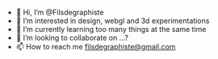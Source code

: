 - 👋 Hi, I’m @Filsdegraphiste
- 👀 I’m interested in design, webgl and 3d experimentations
- 🌱 I’m currently learning too many things at the same time
- 💞️ I’m looking to collaborate on ...?
- 📫 How to reach me filsdegraphiste@gmail.com

<!---
Filsdegraphiste/Filsdegraphiste is a ✨ special ✨ repository because its `README.md` (this file) appears on your GitHub profile.
You can click the Preview link to take a look at your changes.
--->
